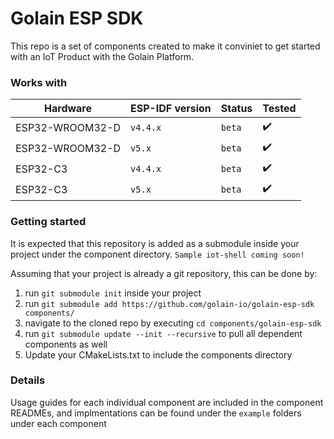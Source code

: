# Golain ESP SDK

This repo is a set of components created to make it conviniet to get started with an IoT Product with the Golain Platform.

### Works with
| Hardware        | ESP-IDF version | Status | Tested |
| ---             | ---      | ---     | ---                |
| ESP32-WROOM32-D | `v4.4.x` | `beta`  | :heavy_check_mark: |
| ESP32-WROOM32-D | `v5.x`   | `beta`  | :heavy_check_mark: |
| ESP32-C3        | `v4.4.x` | `beta`  | :heavy_check_mark: |
| ESP32-C3        | `v5.x`   | `beta`  | :heavy_check_mark: |

### Getting started

It is expected that this repository is added as a submodule inside your project under the component directory.
`Sample iot-shell coming soon!`

Assuming that your project is already a git repository, this can be done by:
1. run `git submodule init` inside your project
2. run `git submodule add https://github.com/golain-io/golain-esp-sdk components/`
3. navigate to the cloned repo by executing `cd components/golain-esp-sdk`
4. run `git submodule update --init --recursive` to pull all dependent components as well
5. Update your CMakeLists.txt to include the components directory

### Details
Usage guides for each individual component are included in the component READMEs, and implmentations can be found under the `example` folders under each component
